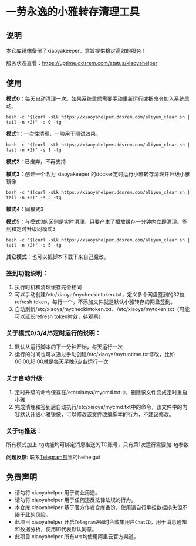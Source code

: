 # 一劳永逸的小雅转存清理工具

## 说明

本仓库镜像备份了xiaoyakeeper，意旨提供稳定高效的服务！

服务状态查看：https://uptime.ddsrem.com/status/xiaoyahelper

## 使用

**模式0**：每天自动清理一次。如果系统重启需要手动重新运行或把命令加入系统启动。
```shell
bash -c "$(curl -sLk https://xiaoyahelper.ddsrem.com/aliyun_clear.sh | tail -n +2)" -s 0 -tg
```

**模式1**：一次性清理，一般用于测试效果。
```shell
bash -c "$(curl -sLk https://xiaoyahelper.ddsrem.com/aliyun_clear.sh | tail -n +2)" -s 1 -tg
```

**模式2**：已废弃，不再支持

**模式3**：创建一个名为 xiaoyakeeper 的docker定时运行小雅转存清理并升级小雅镜像
```shell
bash -c "$(curl -sLk https://xiaoyahelper.ddsrem.com/aliyun_clear.sh | tail -n +2)" -s 3 -tg
```

**模式4**：同模式3

**模式5**：与模式3的区别是实时清理，只要产生了播放缓存一分钟内立即清理。签到和定时升级同模式3
```shell
bash -c "$(curl -sLk https://xiaoyahelper.ddsrem.com/aliyun_clear.sh | tail -n +2)" -s 5 -tg
```

**其它模式**：也可以把脚本下载下来自己魔改。

### 签到功能说明：

1. 执行时机和清理缓存完全相同
2. 可以手动创建/etc/xiaoya/mycheckintoken.txt，定义多个网盘签到的32位refresh token，每行一个，不添加文件就是默认小雅转存的网盘签到。
3. 自动刷新/etc/xiaoya/mycheckintoken.txt、/etc/xiaoya/mytoken.txt（可能可以延长refresh token时效，待观察）

### 关于模式0/3/4/5定时运行的说明：
1. 默认从运行脚本的下一分钟开始，每天运行一次
2. 运行的时间也可以通过手动创建/etc/xiaoya/myruntime.txt修改，比如06:00,18:00就是每天早晚6点各运行一次

### 关于自动升级:
1. 定时升级的命令保存在/etc/xiaoya/mycmd.txt中，删除该文件变成定时重启小雅
2. 完成清理和签到后自动执行/etc/xiaoya/mycmd.txt中的命令，该文件中的内容默认升级小雅镜像，可以修改该文件改编脚本的行为，不建议修改。

### 关于tg推送：
所有模式加上-tg功能均可绑定消息推送的TG账号，只有第1次运行需要加-tg参数

**问题反馈**: 联系[Telegram群](https://t.me/xiaoyaliu00)里的heiheigui

## 免责声明

- 请勿将 xiaoyahelper 用于商业用途。
- 请勿将 xiaoyahelper 用于任何违反法律法规的行为。
- 本仓库 xiaoyahelper 基于官方作者仓库备份，使用请自行承担数据损失但不限于此的风险。
- 此项目 xiaoyahelper 开启`Telegram通知`时会收集用户`ChatID`，用于消息通知和数据分析，使用即代表默认同意。
- 此项目 xiaoyahelper 所有`API`均使用阿里云官方渠道。